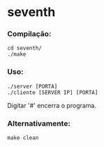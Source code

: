 # seventh

### Compilação:
```
cd seventh/
./make
```

### Uso:
```
./server [PORTA]
./cliente [SERVER IP] [PORTA]
```
Digitar '#' encerra o programa.

### Alternativamente:
```
make clean
```
